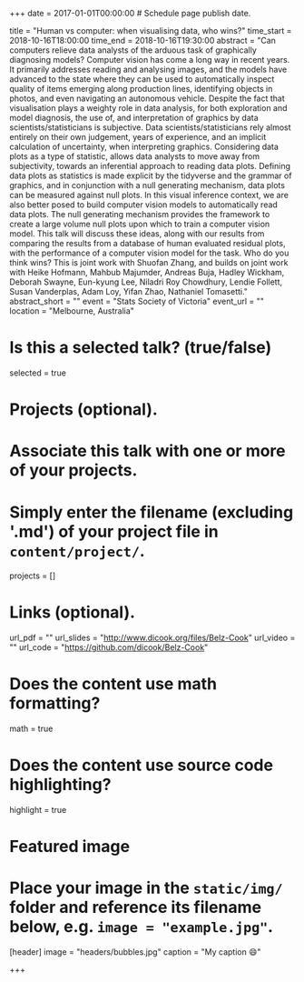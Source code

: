+++
date = 2017-01-01T00:00:00  # Schedule page publish date.

title = "Human vs computer: when visualising data, who wins?"
time_start = 2018-10-16T18:00:00
time_end = 2018-10-16T19:30:00
abstract = "Can computers relieve data analysts of the arduous task of graphically diagnosing models? Computer vision has come a long way in recent years. It primarily addresses reading and analysing images, and the models have advanced to the state where they can be used to automatically inspect quality of items emerging along production lines, identifying objects in photos, and even navigating an autonomous vehicle. Despite the fact that visualisation plays a weighty role in data analysis, for both exploration and model diagnosis, the use of, and interpretation of graphics by data scientists/statisticians is subjective. Data scientists/statisticians rely almost entirely on their own judgement, years of experience, and an implicit calculation of uncertainty, when interpreting graphics. Considering data plots as a type of statistic, allows data analysts to move away from subjectivity, towards an  inferential approach to reading data plots. Defining data plots as statistics is made explicit by the tidyverse and the grammar of graphics, and in conjunction with a null generating mechanism, data plots can be measured against null plots. In this visual inference context, we are also better posed to build computer vision models to automatically read data plots. The null generating mechanism provides the framework to create a large volume null plots upon which to train a computer vision model.  This talk will discuss these ideas, along with our results from comparing the results from a database of human evaluated residual plots, with the performance of a computer vision model for the task. Who do you think wins? This is joint work with Shuofan Zhang, and builds on joint work with Heike Hofmann, Mahbub Majumder, Andreas Buja,  Hadley Wickham, Deborah Swayne,  Eun-kyung Lee, Niladri Roy Chowdhury, Lendie Follett, Susan Vanderplas, Adam Loy, Yifan Zhao, Nathaniel Tomasetti."
abstract_short = ""
event = "Stats Society of Victoria"
event_url = ""
location = "Melbourne, Australia"

# Is this a selected talk? (true/false)
selected = true

# Projects (optional).
#   Associate this talk with one or more of your projects.
#   Simply enter the filename (excluding '.md') of your project file in `content/project/`.
projects = []

# Links (optional).
url_pdf = ""
url_slides = "http://www.dicook.org/files/Belz-Cook"
url_video = ""
url_code = "https://github.com/dicook/Belz-Cook"

# Does the content use math formatting?
math = true

# Does the content use source code highlighting?
highlight = true

# Featured image
# Place your image in the `static/img/` folder and reference its filename below, e.g. `image = "example.jpg"`.
[header]
image = "headers/bubbles.jpg"
caption = "My caption :smile:"

+++

